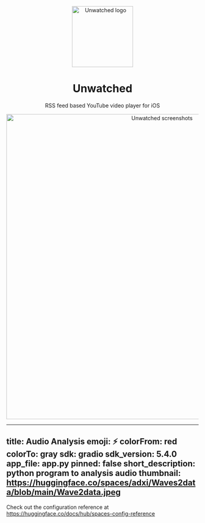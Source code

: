 <p align="center">
  <img width="160" height="160" src="./Unwatched/Assets/Icon.png" alt="Unwatched logo">
</p>

<h1 align="center"/>Unwatched</h1>

<p align="center">
  RSS feed based YouTube video player for iOS
</p>

<p align="center">
  <img src="./Unwatched/Assets/promo.png" alt="Unwatched screenshots" width="800" height="auto">
</p>

---
title: Audio Analysis
emoji: ⚡
colorFrom: red
colorTo: gray
sdk: gradio
sdk_version: 5.4.0
app_file: app.py
pinned: false
short_description: python program to analysis audio
thumbnail: https://huggingface.co/spaces/adxi/Waves2data/blob/main/Wave2data.jpeg
---

Check out the configuration reference at https://huggingface.co/docs/hub/spaces-config-reference
